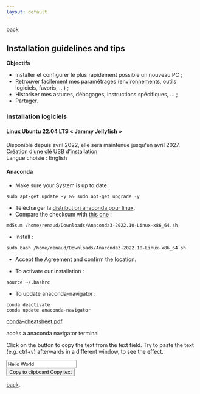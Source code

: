 ```yaml
---
layout: default
---
```


[back](./)

## Installation guidelines and tips

**Objectifs** 
- Installer et configurer le plus rapidement possible un nouveau PC ;  
- Retrouver facilement mes paramétrages (environnements, outils logiciels, favoris, ...) ;  
- Historiser mes astuces, débogages, instructions spécifiques, ... ;  
- Partager.
    
### Installation logiciels
#### Linux Ubuntu 22.04 LTS « Jammy Jellyfish »
Disponible depuis avril 2022, elle sera maintenue jusqu'en avril 2027.  
[Création d’une clé USB d’installation](https://www.windows8facile.fr/creer-cle-usb-ubuntu-22-lts-desktop/)  
Langue choisie : English  

#### Anaconda
- Make sure your System is up to date : 
```shell
sudo apt-get update -y && sudo apt-get upgrade -y
```
- Télécharger la [distribution anaconda pour linux]([./another-page.html](https://www.anaconda.com/products/distribution#linux)).
- Compare the checksum with [this one](https://docs.anaconda.com/anaconda/install/hashes/) :
```shell
md5sum /home/renaud/Downloads/Anaconda3-2022.10-Linux-x86_64.sh
```

- Install : 
```shell
sudo bash /home/renaud/Downloads/Anaconda3-2022.10-Linux-x86_64.sh
```

- Accept the Agreement and confirm the location.
    
- To activate our installation :
```shell
source ~/.bashrc
```

- To update anaconda-navigator :
```shell
conda deactivate
conda update anaconda-navigator
```
[conda-cheatsheet.pdf](https://docs.conda.io/projects/conda/en/4.6.0/_downloads/52a95608c49671267e40c689e0bc00ca/conda-cheatsheet.pdf)

accès à anaconda navigator terminal

<p>Click on the button to copy the text from the text field. Try to paste the text (e.g. ctrl+v) afterwards in a different window, to see the effect.</p>

<input type="text" value="Hello World" id="myInput">

<div class="tooltip">
<button onclick="myFunction()" onmouseout="outFunc()">
  <span class="tooltiptext" id="myTooltip">Copy to clipboard</span>
  Copy text
  </button>
</div>

<script>
function myFunction() {
  var copyText = document.getElementById("myInput");
  copyText.select();
  copyText.setSelectionRange(0, 99999);
  navigator.clipboard.writeText(copyText.value);
  
  var tooltip = document.getElementById("myTooltip");
  tooltip.innerHTML = "Copied: " + copyText.value;
}

function outFunc() {
  var tooltip = document.getElementById("myTooltip");
  tooltip.innerHTML = "Copy to clipboard";
}
</script>

[back](./).

